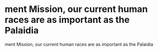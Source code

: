 # ment Mission, our current human races are as important as the Palaidia

ment Mission, our current human races are as important as the Palaidia